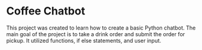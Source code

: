 # Coffee Chatbot

This project was created to learn how to create a basic Python chatbot. The main goal of the project is to take a drink order and submit the order for pickup. It utilized functions, if else statements, and user input. 
